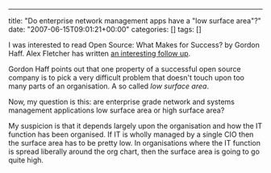 ---
title: "Do enterprise network management apps have a "low surface area"?"
date: "2007-06-15T09:01:21+00:00"
categories: []
tags: []

I was interested to read Open Source: What Makes for Success? by Gordon Haff. Alex Fletcher has written <a href="http://alexfletcher.typepad.com/all_bets_off/2007/06/the_real_comple.html">an interesting follow up</a>.

Gordon Haff points out that one property of a successful open source company is to pick a very difficult problem that doesn't touch upon too many parts of an organisation. A so called <em>low surface area</em>.

Now, my question is this: are enterprise grade network and systems management applications low surface area or high surface area?

My suspicion is that it depends largely upon the organisation and how the IT function has been organised. If IT is wholly managed by a single CIO then the surface area has to be pretty low. In organisations where the IT function is spread liberally around the org chart, then the surface area is going to go quite high.


